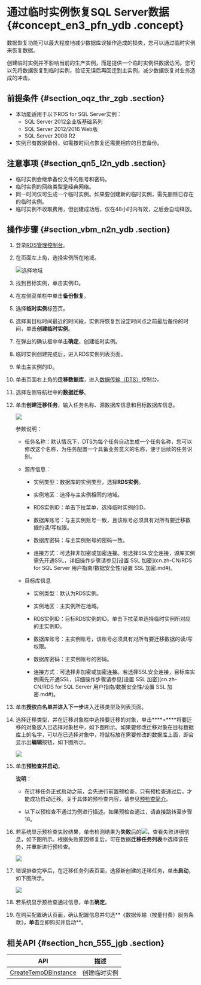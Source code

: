 # 通过临时实例恢复SQL Server数据 {#concept_en3_pfn_ydb .concept}

数据恢复功能可以最大程度地减少数据库误操作造成的损失，您可以通过临时实例来恢复数据。

创建临时实例并不影响当前的生产实例，而是提供一个临时实例供数据访问。您可以先将数据恢复到临时实例，验证无误后再回迁到主实例，减少数据恢复对业务造成的冲击。

## 前提条件 {#section_oqz_thr_zgb .section}

-   本功能适用于以下RDS for SQL Server实例：
    -   SQL Server 2012企业版基础系列
    -   SQL Server 2012/2016 Web版
    -   SQL Server 2008 R2
-   实例已有数据备份，如需按时间点恢复还需要相应的日志备份。

## 注意事项 {#section_qn5_l2n_ydb .section}

-   临时实例会继承备份文件的账号和密码。
-   临时实例的网络类型是经典网络。
-   同一时间仅可生成一个临时实例。如果要创建新的临时实例，需先删除已存在的临时实例。
-   临时实例不收取费用，但创建成功后，仅在48小时内有效，之后会自动释放。

## 操作步骤 {#section_vbm_n2n_ydb .section}

1.  登录[RDS管理控制台](https://rds.console.aliyun.com/)。
2.  在页面左上角，选择实例所在地域。

    ![选择地域](http://static-aliyun-doc.oss-cn-hangzhou.aliyuncs.com/assets/img/7814/155184094536543_zh-CN.png)

3.  找到目标实例，单击实例ID。
4.  在左侧菜单栏中单击**备份恢复**。
5.  选择**临时实例**标签页。
6.  选择离目标时间最近的时间段，实例将恢复到设定时间点之前最后备份的时间，单击**创建临时实例**。
7.  在弹出的确认框中单击**确定**，创建临时实例。
8.  临时实例创建完成后，进入RDS实例列表页面。
9.  单击主实例的ID。
10. 单击页面右上角的**迁移数据库**，进入[数据传输（DTS）](http://dts.console.aliyun.com/)控制台。
11. 选择左侧导航栏中的**数据迁移**。
12. 单击**创建迁移任务**，输入任务名称、源数据库信息和目标数据库信息。

    ![](http://docs-aliyun.cn-hangzhou.oss.aliyun-inc.com/assets/pic/26207/cn_zh/1496825100821/%E8%BF%81%E7%A7%BB%E6%95%B0%E6%8D%AE.png)

    参数说明：

    -   任务名称：默认情况下，DTS为每个任务自动生成一个任务名称，您可以修改这个名称，为任务配置一个具备业务意义的名称，便于后续的任务识别。

    -   源库信息：

        -   实例类型：数据库的实例类型，选择**RDS实例**。

        -   实例地区：选择与主实例相同的地域。

        -   RDS实例ID：单击下拉菜单，选择临时实例的ID。

        -   数据库账号：与主实例账号一致，且该账号必须具有对所有要迁移数据的读/写权限。

        -   数据库密码：与主实例账号的密码一致。

        -   连接方式：可选择非加密或加密连接。若选择SSL安全连接，源库实例需先开通SSL，详细操作步骤请参见[设置 SSL 加密](cn.zh-CN/RDS for SQL Server 用户指南/数据安全性/设置 SSL 加密.md#)。

    -   目标库信息

        -   实例类型：默认为RDS实例。

        -   实例地区：主实例所在地域。

        -   RDS实例ID：目标RDS实例的ID。单击下拉菜单选择临时实例所对应的主实例ID。

        -   数据库账号：主实例账号，该账号必须具有对所有要迁移数据的读/写权限。

        -   数据库密码：主实例账号的密码。

        -   连接方式：可选择非加密或加密连接。若选择SSL安全连接，目标库实例需先开通SSL，详细操作步骤请参见[设置 SSL 加密](cn.zh-CN/RDS for SQL Server 用户指南/数据安全性/设置 SSL 加密.md#)。

13. 单击**授权白名单并进入下一步**进入迁移类型及列表页面。
14. 选择迁移类型，并在迁移对象栏中选择要迁移的对象，单击****\>****将要迁移的对象放入已选择对象栏中，如下图所示。如果要修改迁移对象在目标数据库上的名字，可以在已选择对象中，将鼠标放在需要修改的数据库上面，即会显示出**编辑**按钮，如下图所示。

    ![](http://docs-aliyun.cn-hangzhou.oss.aliyun-inc.com/assets/pic/26207/cn_zh/1496827601510/%E9%80%89%E6%8B%A9%E8%BF%81%E7%A7%BB%E5%AF%B9%E8%B1%A1.png)

15. 单击**预检查并启动**。

    **说明：** 

    -   在迁移任务正式启动之前，会先进行前置预检查，只有预检查通过后，才能成功启动迁移。关于具体的预检查内容，请参见[预检查简介](https://help.aliyun.com/document_detail/52099.html)。

    -   以下以预检查不通过为例进行描述。如果预检查通过，请直接跳转至步骤18。

16. 若系统显示预检查失败结果，单击检测结果为**失败**后的![](http://static-aliyun-doc.oss-cn-hangzhou.aliyuncs.com/assets/img/41606/155184094539847_zh-CN.png)，查看失败详细信息，如下图所示。根据失败原因修复后，可在数据**迁移任务列表**中选择该任务，并重新进行预检查。

    ![](http://docs-aliyun.cn-hangzhou.oss.aliyun-inc.com/assets/pic/26207/cn_zh/1496828913256/rds_newuser_image_024.png)

17. 错误排查完毕后，在迁移任务列表页面，选择新创建的迁移任务，单击**启动**，如下图所示。

    ![](http://docs-aliyun.cn-hangzhou.oss.aliyun-inc.com/assets/pic/26207/cn_zh/1496829072181/rds_newuser_image_025.png)

18. 若系统显示预检查通过信息，单击**确定**。
19. 在购买配置确认页面，确认配置信息并勾选**《数据传输（按量付费）服务条款》**，单击**立即购买并启动**。

## 相关API {#section_hcn_555_jgb .section}

|API|描述|
|---|--|
|[CreateTempDBInstance](../cn.zh-CN/API参考/备份恢复/CreateTempDBInstance.md#)|创建临时实例|


